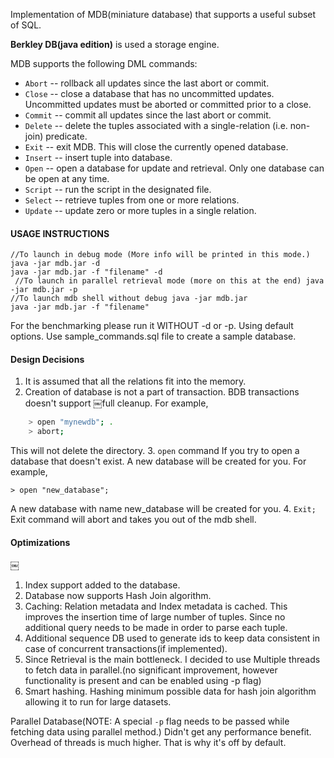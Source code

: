 Implementation of MDB(miniature database) that supports a useful subset of SQL. 

**Berkley DB(java edition)** is used a storage engine.

MDB supports the following DML commands:

* `Abort`   -- rollback all updates since the last abort or commit.
* `Close` -- close a database that has no uncommitted updates.  Uncommitted updates must be aborted or committed prior to a close.
* `Commit` -- commit all updates since the last abort or commit.
* `Delete` -- delete the tuples associated with a single-relation (i.e. non-join) predicate.
* `Exit` -- exit MDB.  This will close the currently opened database.
* `Insert` -- insert tuple into database.
* `Open` -- open a database for update and retrieval.  Only one database can be open at any time.
* `Script` -- run the script in the designated file.
* `Select` -- retrieve tuples from one or more relations.
* `Update` -- update zero or more tuples in a single relation.

#### USAGE INSTRUCTIONS

```
//To launch in debug mode (More info will be printed in this mode.) java -jar mdb.jar -d
java -jar mdb.jar -f "filename" -d
￼//To launch in parallel retrieval mode (more on this at the end) java -jar mdb.jar -p
//To launch mdb shell without debug java -jar mdb.jar
java -jar mdb.jar -f "filename"
```
For the benchmarking please run it WITHOUT -d or -p. 
Using default options. Use sample_commands.sql file to create a sample database.



#### Design Decisions

1. It is assumed that all the relations fit into the memory.
2. Creation of database is not a part of transaction. BDB transactions doesn't support
￼full cleanup. For example,
```sh
    > open "mynewdb"; .
    > abort;
```
This will not delete the directory. 
3. `open` command
If you try to open a database that doesn't exist. A new database will be created for
you.
For example,
```
> open "new_database";
```
A new database with name new_database will be created for you. 
4. `Exit;`
Exit command will abort and takes you out of the mdb shell. 



#### Optimizations 
￼
1. Index support added to the database.
2. Database now supports Hash Join algorithm.
3. Caching: Relation metadata and Index metadata is cached. This improves the insertion time of large number of tuples. Since no additional query needs to be made in order to parse each tuple.
4. Additional sequence DB used to generate ids to keep data consistent in case of concurrent transactions(if implemented).
5. Since Retrieval is the main bottleneck. I decided to use Multiple threads to fetch data in parallel.(no significant improvement, however functionality
is present and can be enabled using -p flag)
6. Smart hashing. Hashing minimum possible data for hash join algorithm allowing it to run for large datasets.

Parallel Database(NOTE: A special `-p` flag needs to be passed while fetching data using parallel method.)
Didn't get any performance benefit. Overhead of threads is much higher. That is why it's off by default.
